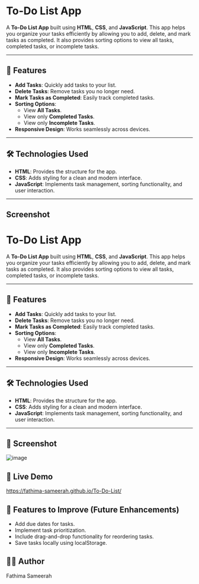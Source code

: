 # To-Do List App

A **To-Do List App** built using **HTML**, **CSS**, and **JavaScript**. This app helps you 
organize your tasks efficiently by allowing you to add, delete, and mark tasks as completed. 
It also provides sorting options to view all tasks, completed tasks, or incomplete tasks.  

---

## 🚀 Features

- **Add Tasks**: Quickly add tasks to your list.
- **Delete Tasks**: Remove tasks you no longer need.
- **Mark Tasks as Completed**: Easily track completed tasks.
- **Sorting Options**:
  - View **All Tasks**.
  - View only **Completed Tasks**.
  - View only **Incomplete Tasks**.
- **Responsive Design**: Works seamlessly across devices.

---

## 🛠️ Technologies Used

- **HTML**: Provides the structure for the app.
- **CSS**: Adds styling for a clean and modern interface.
- **JavaScript**: Implements task management, sorting functionality, and user interaction.

---

## Screenshot
# To-Do List App

A **To-Do List App** built using **HTML**, **CSS**, and **JavaScript**. This app helps you organize your tasks efficiently by allowing you to add, delete, and mark tasks as completed. It also provides sorting options to view all tasks, completed tasks, or incomplete tasks.  

---

## 🚀 Features

- **Add Tasks**: Quickly add tasks to your list.
- **Delete Tasks**: Remove tasks you no longer need.
- **Mark Tasks as Completed**: Easily track completed tasks.
- **Sorting Options**:
  - View **All Tasks**.
  - View only **Completed Tasks**.
  - View only **Incomplete Tasks**.
- **Responsive Design**: Works seamlessly across devices.

---

## 🛠️ Technologies Used

- **HTML**: Provides the structure for the app.
- **CSS**: Adds styling for a clean and modern interface.
- **JavaScript**: Implements task management, sorting functionality, and user interaction.

---

## 📸 Screenshot
![image](https://github.com/user-attachments/assets/40570d7e-8a81-4783-ae26-0e075d0ce29d)



## 🚀 Live Demo
https://fathima-sameerah.github.io/To-Do-List/



## 🌟 Features to Improve (Future Enhancements)
- Add due dates for tasks.
- Implement task prioritization.
- Include drag-and-drop functionality for reordering tasks.
- Save tasks locally using localStorage.


## 👩‍💻 Author
Fathima Sameerah





